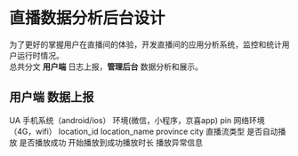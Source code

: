 # 直播数据分析后台设计

为了更好的掌握用户在直播间的体验，开发直播间的应用分析系统，监控和统计用户运行时情况。   
总共分文 **用户端** 日志上报，**管理后台** 数据分析和展示。   

## 用户端 数据上报

UA
手机系统（android/ios）
环境(微信，小程序，京喜app)
pin
网络环境（4G，wifi）
location_id
location_name
province
city
直播流类型
是否自动播放
是否播放成功
开始播放到成功播放时长
播放异常信息


